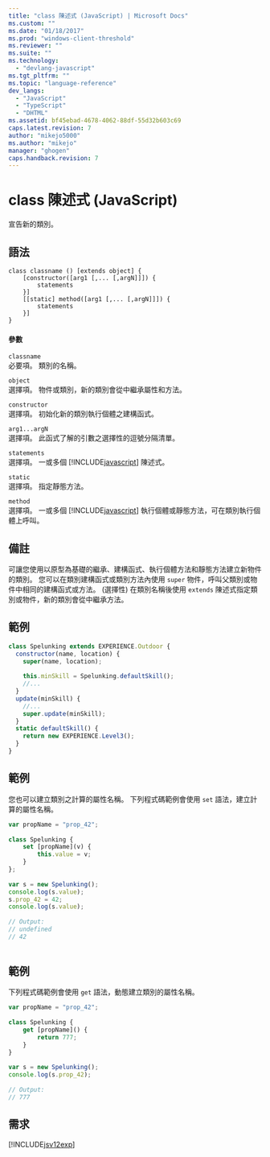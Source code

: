 ```yaml
---
title: "class 陳述式 (JavaScript) | Microsoft Docs"
ms.custom: ""
ms.date: "01/18/2017"
ms.prod: "windows-client-threshold"
ms.reviewer: ""
ms.suite: ""
ms.technology: 
  - "devlang-javascript"
ms.tgt_pltfrm: ""
ms.topic: "language-reference"
dev_langs: 
  - "JavaScript"
  - "TypeScript"
  - "DHTML"
ms.assetid: bf45ebad-4678-4062-88df-55d32b603c69
caps.latest.revision: 7
author: "mikejo5000"
ms.author: "mikejo"
manager: "ghogen"
caps.handback.revision: 7
---
```

# class 陳述式 (JavaScript)
宣告新的類別。  
  
## 語法  
  
```  
class classname () [extends object] {  
    [constructor([arg1 [,... [,argN]]]) {  
        statements  
    }]  
    [[static] method([arg1 [,... [,argN]]]) {  
        statements  
    }]  
}  
```  
  
#### 參數  
 `classname`  
 必要項。  類別的名稱。  
  
 `object`  
 選擇項。  物件或類別，新的類別會從中繼承屬性和方法。  
  
 `constructor`  
 選擇項。  初始化新的類別執行個體之建構函式。  
  
 `arg1...argN`  
 選擇項。  此函式了解的引數之選擇性的逗號分隔清單。  
  
 `statements`  
 選擇項。  一或多個 [!INCLUDE[javascript](../../javascript/includes/javascript-md.md)] 陳述式。  
  
 `static`  
 選擇項。  指定靜態方法。  
  
 `method`  
 選擇項。  一或多個 [!INCLUDE[javascript](../../javascript/includes/javascript-md.md)] 執行個體或靜態方法，可在類別執行個體上呼叫。  
  
## 備註  
 可讓您使用以原型為基礎的繼承、建構函式、執行個體方法和靜態方法建立新物件的類別。  您可以在類別建構函式或類別方法內使用 `super` 物件，呼叫父類別或物件中相同的建構函式或方法。  \(選擇性\) 在類別名稱後使用 `extends` 陳述式指定類別或物件，新的類別會從中繼承方法。  
  
## 範例  
  
```javascript  
class Spelunking extends EXPERIENCE.Outdoor {  
  constructor(name, location) {  
    super(name, location);  
  
    this.minSkill = Spelunking.defaultSkill();  
    //...  
  }  
  update(minSkill) {  
    //...  
    super.update(minSkill);  
  }  
  static defaultSkill() {  
    return new EXPERIENCE.Level3();  
  }  
}  
```  
  
## 範例  
 您也可以建立類別之計算的屬性名稱。  下列程式碼範例會使用 `set` 語法，建立計算的屬性名稱。  
  
```javascript  
var propName = "prop_42";  
  
class Spelunking {  
    set [propName](v) {  
        this.value = v;  
    }  
};  
  
var s = new Spelunking();  
console.log(s.value);  
s.prop_42 = 42;  
console.log(s.value);  
  
// Output:  
// undefined  
// 42  
  
```  
  
## 範例  
 下列程式碼範例會使用 `get` 語法，動態建立類別的屬性名稱。  
  
```javascript  
var propName = "prop_42";  
  
class Spelunking {  
    get [propName]() {  
        return 777;  
    }  
}  
  
var s = new Spelunking();  
console.log(s.prop_42);  
  
// Output:  
// 777  
```  
  
## 需求  
 [!INCLUDE[jsv12exp](../../javascript/reference/includes/jsv12exp-md.md)]